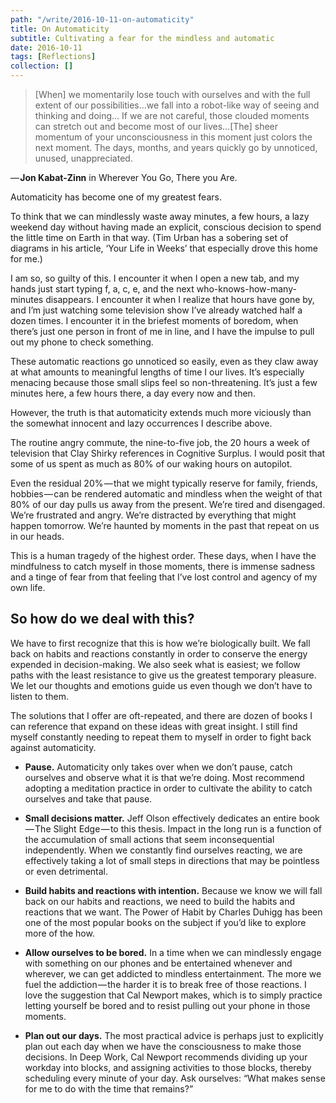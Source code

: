 ```yaml
---
path: "/write/2016-10-11-on-automaticity"
title: On Automaticity
subtitle: Cultivating a fear for the mindless and automatic
date: 2016-10-11
tags: [Reflections]
collection: []
---
```


> [When] we momentarily lose touch with ourselves and with the full extent of our possibilities…we fall into a robot-like way of seeing and thinking and doing… If we are not careful, those clouded moments can stretch out and become most of our lives…[The] sheer momentum of your unconsciousness in this moment just colors the next moment. The days, months, and years quickly go by unnoticed, unused, unappreciated.

— **Jon Kabat-Zinn** in Wherever You Go, There you Are.

Automaticity has become one of my greatest fears.

To think that we can mindlessly waste away minutes, a few hours, a lazy weekend day without having made an explicit, conscious decision to spend the little time on Earth in that way. (Tim Urban has a sobering set of diagrams in his article, ‘Your Life in Weeks’ that especially drove this home for me.)

I am so, so guilty of this. I encounter it when I open a new tab, and my hands just start typing f, a, c, e, and the next who-knows-how-many-minutes disappears. I encounter it when I realize that hours have gone by, and I’m just watching some television show I’ve already watched half a dozen times. I encounter it in the briefest moments of boredom, when there’s just one person in front of me in line, and I have the impulse to pull out my phone to check something.

These automatic reactions go unnoticed so easily, even as they claw away at what amounts to meaningful lengths of time I our lives. It’s especially menacing because those small slips feel so non-threatening. It’s just a few minutes here, a few hours there, a day every now and then.

However, the truth is that automaticity extends much more viciously than the somewhat innocent and lazy occurrences I describe above.

The routine angry commute, the nine-to-five job, the 20 hours a week of television that Clay Shirky references in Cognitive Surplus. I would posit that some of us spent as much as 80% of our waking hours on autopilot.

Even the residual 20% — that we might typically reserve for family, friends, hobbies — can be rendered automatic and mindless when the weight of that 80% of our day pulls us away from the present. We’re tired and disengaged. We’re frustrated and angry. We’re distracted by everything that might happen tomorrow. We’re haunted by moments in the past that repeat on us in our heads.

This is a human tragedy of the highest order. These days, when I have the mindfulness to catch myself in those moments, there is immense sadness and a tinge of fear from that feeling that I’ve lost control and agency of my own life.

## So how do we deal with this?

We have to first recognize that this is how we’re biologically built. We fall back on habits and reactions constantly in order to conserve the energy expended in decision-making. We also seek what is easiest; we follow paths with the least resistance to give us the greatest temporary pleasure. We let our thoughts and emotions guide us even though we don’t have to listen to them.

The solutions that I offer are oft-repeated, and there are dozen of books I can reference that expand on these ideas with great insight. I still find myself constantly needing to repeat them to myself in order to fight back against automaticity.

- **Pause.** Automaticity only takes over when we don’t pause, catch ourselves and observe what it is that we’re doing. Most recommend adopting a meditation practice in order to cultivate the ability to catch ourselves and take that pause.

- **Small decisions matter.** Jeff Olson effectively dedicates an entire book — The Slight Edge — to this thesis. Impact in the long run is a function of the accumulation of small actions that seem inconsequential independently. When we constantly find ourselves reacting, we are effectively taking a lot of small steps in directions that may be pointless or even detrimental.

- **Build habits and reactions with intention.** Because we know we will fall back on our habits and reactions, we need to build the habits and reactions that we want. The Power of Habit by Charles Duhigg has been one of the most popular books on the subject if you’d like to explore more of the how.

- **Allow ourselves to be bored.** In a time when we can mindlessly engage with something on our phones and be entertained whenever and wherever, we can get addicted to mindless entertainment. The more we fuel the addiction — the harder it is to break free of those reactions. I love the suggestion that Cal Newport makes, which is to simply practice letting yourself be bored and to resist pulling out your phone in those moments.

- **Plan out our days.** The most practical advice is perhaps just to explicitly plan out each day when we have the consciousness to make those decisions. In Deep Work, Cal Newport recommends dividing up your workday into blocks, and assigning activities to those blocks, thereby scheduling every minute of your day. Ask ourselves: “What makes sense for me to do with the time that remains?”
